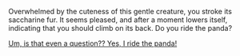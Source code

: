 Overwhelmed by the cuteness of this gentle creature, you stroke its saccharine fur.  It seems pleased, and after a moment lowers itself, indicating that you should climb on its back.  Do you ride the panda?

[Um, is that even a question??  Yes, I ride the panda!](ride-the-panda/ride-the-panda.md)